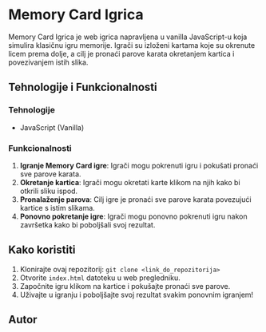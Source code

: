 # Memory Card Igrica

Memory Card Igrica je web igrica napravljena u vanilla JavaScript-u koja simulira klasičnu igru memorije. Igrači su izloženi kartama koje su okrenute licem prema dolje, a cilj je pronaći parove karata okretanjem kartica i povezivanjem istih slika.

## Tehnologije i Funkcionalnosti

### Tehnologije
- JavaScript (Vanilla)

### Funkcionalnosti
1. **Igranje Memory Card igre**: Igrači mogu pokrenuti igru i pokušati pronaći sve parove karata.
2. **Okretanje kartica**: Igrači mogu okretati karte klikom na njih kako bi otkrili sliku ispod.
3. **Pronalaženje parova**: Cilj igre je pronaći sve parove karata povezujući kartice s istim slikama.
4. **Ponovno pokretanje igre**: Igrači mogu ponovno pokrenuti igru nakon završetka kako bi poboljšali svoj rezultat.

## Kako koristiti

1. Klonirajte ovaj repozitorij: `git clone <link_do_repozitorija>`
2. Otvorite `index.html` datoteku u web pregledniku.
3. Započnite igru klikom na kartice i pokušajte pronaći sve parove.
4. Uživajte u igranju i poboljšajte svoj rezultat svakim ponovnim igranjem!

## Autor
